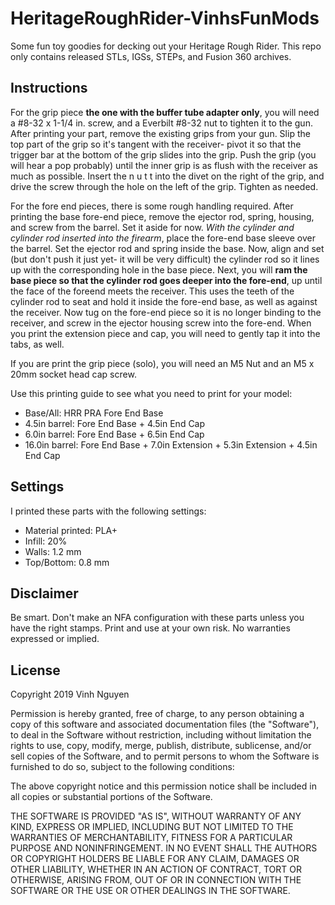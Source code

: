 # HeritageRoughRider-VinhsFunMods
Some fun toy goodies for decking out your Heritage Rough Rider. This repo only contains released STLs, IGSs, STEPs, and Fusion 360 archives.

## Instructions
For the grip piece **the one with the buffer tube adapter only**, you will need a #8-32 x 1-1/4 in. screw, and a Everbilt #8-32 nut to tighten it to the gun. After printing your part, remove the existing grips from your gun. Slip the top part of the grip so it's tangent with the receiver- pivot it so that the trigger bar at the bottom of the grip slides into the grip. Push the grip (you will hear a pop probably) until the inner grip is as flush with the receiver as much as possible. Insert the n u t t into the divet on the right of the grip, and drive the screw through the hole on the left of the grip. Tighten as needed.

For the fore end pieces, there is some rough handling required. After printing the base fore-end piece, remove the ejector rod, spring, housing, and screw from the barrel. Set it aside for now. _With the cylinder and cylinder rod inserted into the firearm_, place the fore-end base sleeve over the barrel. Set the ejector rod and spring inside the base. Now, align and set (but don't push it just yet- it will be very difficult) the cylinder rod so it lines up with the corresponding hole in the base piece. Next, you will **ram the base piece so that the cylinder rod goes deeper into the fore-end**, up until the face of the foreend meets the receiver. This uses the teeth of the cylinder rod to seat and hold it inside the fore-end base, as well as against the receiver. Now tug on the fore-end piece so it is no longer binding to the receiver, and screw in the ejector housing screw into the fore-end. When you print the extension piece and cap, you will need to gently tap it into the tabs, as well. 

If you are print the grip piece (solo), you will need an M5 Nut and an M5 x 20mm socket head cap screw.

Use this printing guide to see what you need to print for your model:
- Base/All: HRR PRA Fore End Base
- 4.5in barrel: Fore End Base + 4.5in End Cap
- 6.0in barrel: Fore End Base + 6.5in End Cap
- 16.0in barrel: Fore End Base + 7.0in Extension + 5.3in Extension + 4.5in End Cap


## Settings
I printed these parts with the following settings:
* Material printed: PLA+
* Infill: 20%
* Walls: 1.2 mm
* Top/Bottom: 0.8 mm 

## Disclaimer
Be smart. Don't make an NFA configuration with these parts unless you have the right stamps. Print and use at your own risk. No warranties expressed or implied.

## License
Copyright 2019 Vinh Nguyen

Permission is hereby granted, free of charge, to any person obtaining a copy of this software and associated documentation files (the "Software"), to deal in the Software without restriction, including without limitation the rights to use, copy, modify, merge, publish, distribute, sublicense, and/or sell copies of the Software, and to permit persons to whom the Software is furnished to do so, subject to the following conditions:

The above copyright notice and this permission notice shall be included in all copies or substantial portions of the Software.

THE SOFTWARE IS PROVIDED "AS IS", WITHOUT WARRANTY OF ANY KIND, EXPRESS OR IMPLIED, INCLUDING BUT NOT LIMITED TO THE WARRANTIES OF MERCHANTABILITY, FITNESS FOR A PARTICULAR PURPOSE AND NONINFRINGEMENT. IN NO EVENT SHALL THE AUTHORS OR COPYRIGHT HOLDERS BE LIABLE FOR ANY CLAIM, DAMAGES OR OTHER LIABILITY, WHETHER IN AN ACTION OF CONTRACT, TORT OR OTHERWISE, ARISING FROM, OUT OF OR IN CONNECTION WITH THE SOFTWARE OR THE USE OR OTHER DEALINGS IN THE SOFTWARE.
